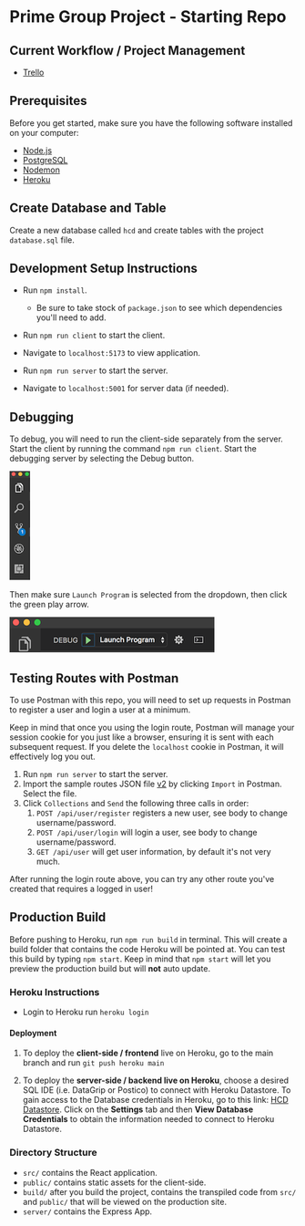 # Prime Group Project - Starting Repo

## Current Workflow / Project Management

- [Trello](https://trello.com/b/ZsEupHq3/house-checkup-digital)

## Prerequisites

Before you get started, make sure you have the following software installed on your computer:

- [Node.js](https://nodejs.org/en)
- [PostgreSQL](https://www.postgresql.org)
- [Nodemon](https://nodemon.io)
- [Heroku](https://www.heroku.com)

## Create Database and Table

Create a new database called `hcd` and create tables with the project `database.sql` file.

## Development Setup Instructions

- Run `npm install`.

  - Be sure to take stock of `package.json` to see which dependencies you'll need to add.

- Run `npm run client` to start the client.
- Navigate to `localhost:5173` to view application.
- Run `npm run server` to start the server.
- Navigate to `localhost:5001` for server data (if needed).

## Debugging

To debug, you will need to run the client-side separately from the server. Start the client by running the command `npm run client`. Start the debugging server by selecting the Debug button.

![VSCode Toolbar](documentation/images/vscode-toolbar.png)

Then make sure `Launch Program` is selected from the dropdown, then click the green play arrow.

![VSCode Debug Bar](documentation/images/vscode-debug-bar.png)

## Testing Routes with Postman

To use Postman with this repo, you will need to set up requests in Postman to register a user and login a user at a minimum.

Keep in mind that once you using the login route, Postman will manage your session cookie for you just like a browser, ensuring it is sent with each subsequent request. If you delete the `localhost` cookie in Postman, it will effectively log you out.

1. Run `npm run server` to start the server.
2. Import the sample routes JSON file [v2](./PostmanPrimeSoloRoutesv2.json) by clicking `Import` in Postman. Select the file.
3. Click `Collections` and `Send` the following three calls in order:
   1. `POST /api/user/register` registers a new user, see body to change username/password.
   2. `POST /api/user/login` will login a user, see body to change username/password.
   3. `GET /api/user` will get user information, by default it's not very much.

After running the login route above, you can try any other route you've created that requires a logged in user!

## Production Build

Before pushing to Heroku, run `npm run build` in terminal. This will create a build folder that contains the code Heroku will be pointed at. You can test this build by typing `npm start`. Keep in mind that `npm start` will let you preview the production build but will **not** auto update.

### Heroku Instructions
- Login to Heroku run `heroku login`

#### Deployment

1. To deploy the **client-side / frontend** live on Heroku, go to the main branch and run `git push heroku main` 

1. To deploy the **server-side / backend live on Heroku**, choose a desired SQL IDE (i.e. DataGrip or Postico) to connect with Heroku Datastore. To gain access to the Database credentials in Heroku, go to this link: [HCD Datastore](https://data.heroku.com/datastores/db6c3f2c-2527-42f1-b4ad-c79aff4790dd). Click on the **Settings** tab and then **View Database Credentials** to obtain the information needed to connect to Heroku Datastore.


### Directory Structure

- `src/` contains the React application.
- `public/` contains static assets for the client-side.
- `build/` after you build the project, contains the transpiled code from `src/` and `public/` that will be viewed on the production site.
- `server/` contains the Express App.
